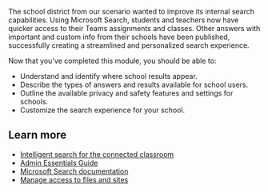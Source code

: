 The school district from our scenario wanted to improve its internal search capabilities. Using Microsoft Search, students and teachers now have quicker access to their Teams assignments and classes. Other answers with important and custom info from their schools have been published, successfully creating a streamlined and personalized search experience.

Now that you've completed this module, you should be able to:  

- Understand and identify where school results appear.
- Describe the types of answers and results available for school users.
- Outline the available privacy and safety features and settings for schools.
- Customize the search experience for your school.

## Learn more

- [Intelligent search for the connected classroom](https://www.microsoft.com/bing/bing-for-education?rtc=2)
- [Admin Essentials Guide](https://aka.ms/SearchAdminEssentials)
- [Microsoft Search documentation](/microsoftsearch/overview-microsoft-search)
- [Manage access to files and sites](/microsoftsearch/manage-access-files-sites)
